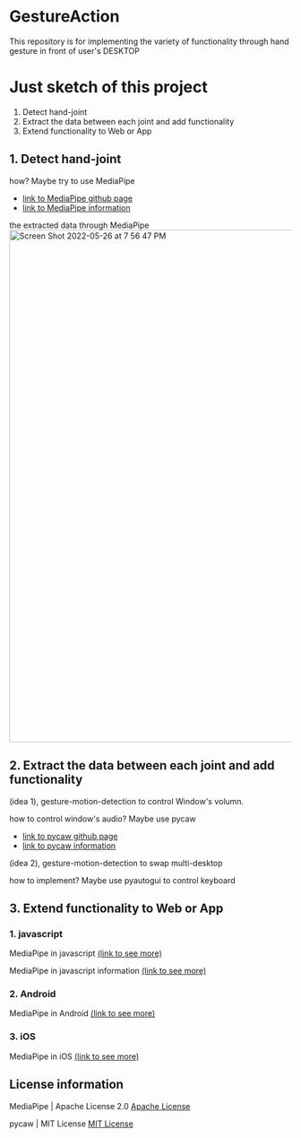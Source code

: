 # GestureAction
This repository is for implementing the variety of functionality through hand gesture in front of user's DESKTOP

# Just sketch of this project
1. Detect hand-joint
2. Extract the data between each joint and add functionality
3. Extend functionality to Web or App

## 1. Detect hand-joint

how? Maybe try to use MediaPipe 
- [link to MediaPipe github page](https://github.com/google/mediapipe)
- [link to MediaPipe information](https://google.github.io/mediapipe/getting_started/python.html)

the extracted data through MediaPipe
<img width="914" alt="Screen Shot 2022-05-26 at 7 56 47 PM" src="https://user-images.githubusercontent.com/43237393/170474742-b8905415-85fe-4448-b4ce-01bbbd7c5c0f.png">

## 2. Extract the data between each joint and add functionality

(idea 1), gesture-motion-detection to control Window's volumn.

how to control window's audio? Maybe use pycaw

- [link to pycaw github page](https://github.com/AndreMiras/pycaw)
- [link to pycaw information](https://pypi.org/project/pycaw/)

(idea 2), gesture-motion-detection to swap multi-desktop

how to implement? Maybe use pyautogui to control keyboard

## 3. Extend functionality to Web or App

### 1. javascript
MediaPipe in javascript [(link to see more)](https://google.github.io/mediapipe/getting_started/javascript.html)

MediaPipe in javascript information [(link to see more)](https://google.github.io/mediapipe/solutions/hands#javascript-solution-api)

### 2. Android
MediaPipe in Android [(link to see more)](https://google.github.io/mediapipe/getting_started/android.html)

### 3. iOS
MediaPipe in iOS [(link to see more)](https://google.github.io/mediapipe/getting_started/ios.html)

## License information

MediaPipe | Apache License 2.0 [Apache License](https://www.apache.org/licenses/LICENSE-2.0)

pycaw | MIT License [MIT License](https://opensource.org/licenses/MIT)

